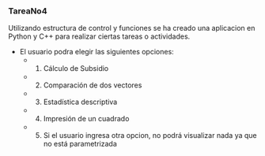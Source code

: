 ### TareaNo4
Utilizando estructura de control y funciones se ha creado una aplicacion en Python y C++ para realizar ciertas tareas o actividades.
- El usuario podra elegir las siguientes opciones:
  - 1. Cálculo de Subsidio
  - 2. Comparación de dos vectores
  - 3. Estadística descriptiva
  - 4. Impresión de un cuadrado
  - 5. Si el usuario ingresa otra opcion, no podrá visualizar nada ya que no está parametrizada
